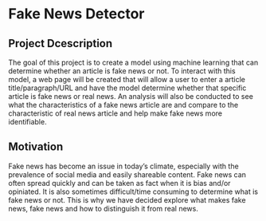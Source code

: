 # Fake News Detector

## Project Dcescription
The goal of this project is to create a model using machine learning that can determine whether an article is fake news or not. To interact with this model, a web page will be created that will allow a user to enter a article title/paragraph/URL and have the model determine whether that specific article is fake news or real news. An analysis will also be conducted to see what the characteristics of a fake news article are and compare to the characteristic of real news article and help make fake news more identifiable.

## Motivation
Fake news has become an issue in today’s climate, especially with the prevalence of social media and easily shareable content. Fake news can often spread quickly and can be taken as fact when it is bias and/or opiniated. It is also sometimes difficult/time consuming to determine what is fake news or not. This is why we have decided explore what makes fake news, fake news and how to distinguish it from real news.


